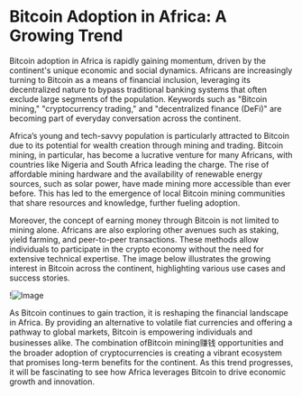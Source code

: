 # Bitcoin Adoption in Africa: A Growing Trend

Bitcoin adoption in Africa is rapidly gaining momentum, driven by the continent's unique economic and social dynamics. Africans are increasingly turning to Bitcoin as a means of financial inclusion, leveraging its decentralized nature to bypass traditional banking systems that often exclude large segments of the population. Keywords such as "Bitcoin mining," "cryptocurrency trading," and "decentralized finance (DeFi)" are becoming part of everyday conversation across the continent.

Africa’s young and tech-savvy population is particularly attracted to Bitcoin due to its potential for wealth creation through mining and trading. Bitcoin mining, in particular, has become a lucrative venture for many Africans, with countries like Nigeria and South Africa leading the charge. The rise of affordable mining hardware and the availability of renewable energy sources, such as solar power, have made mining more accessible than ever before. This has led to the emergence of local Bitcoin mining communities that share resources and knowledge, further fueling adoption.

Moreover, the concept of earning money through Bitcoin is not limited to mining alone. Africans are also exploring other avenues such as staking, yield farming, and peer-to-peer transactions. These methods allow individuals to participate in the crypto economy without the need for extensive technical expertise. The image below illustrates the growing interest in Bitcoin across the continent, highlighting various use cases and success stories.

!![Image](https://github.com/user-attachments/assets/3be06921-4469-491d-bd37-5f14c53422b7)

As Bitcoin continues to gain traction, it is reshaping the financial landscape in Africa. By providing an alternative to volatile fiat currencies and offering a pathway to global markets, Bitcoin is empowering individuals and businesses alike. The combination ofBitcoin mining赚钱 opportunities and the broader adoption of cryptocurrencies is creating a vibrant ecosystem that promises long-term benefits for the continent. As this trend progresses, it will be fascinating to see how Africa leverages Bitcoin to drive economic growth and innovation.